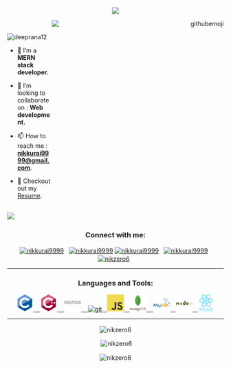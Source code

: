 <p align="center"><img align="center" src="https://readme-typing-svg.herokuapp.com?font=&color=%23F7801C&size=24&lines=Hi+I'm+👋,+Nikhil+Rai;Welcome+to+my+github+profile"/></p>


<p align="right"><img align="right" border_radius="25%" width="400px" height="450px" alt="githubemoji"src="https://camo.githubusercontent.com/63abdc3407ab5749a6fa046151ee56433f7922da540e1aa8d3b5795200dde75f/68747470733a2f2f6f63746f6465782e6769746875622e636f6d2f696d616765732f6461667470756e6b746f6361742d6775792e676966"/></p>

<br>
<p align="left"> <img src="https://komarev.com/ghpvc/?username=nikzero6&label=Profile%20views&color=0e75b6&style=flat" alt="deeprana12" /> </p>

- 🔭 I’m a **MERN stack developer.**

- 👯 I’m looking to collaborate on : **Web development.**

- 📫 How to reach me : **nikkurai9999@gmail.com**.

- 📄 Checkout out my [Resume](https://drive.google.com/file/d/1WiDrW0CYhOvTeNsLC4Z381VBDt5NKlm6/view?usp=sharing).

<br>

<img src="https://user-images.githubusercontent.com/69518599/137259500-9b97cc0a-b7dc-4839-87e5-e1dc2759c645.png"/>
<br>

<h3 align="center">Connect with me:</h3>
<p align="center">
<a href="https://linkedin.com/in/nikkurai9999" target="blank"><img align="center" src="https://raw.githubusercontent.com/rahuldkjain/github-profile-readme-generator/master/src/images/icons/Social/linked-in-alt.svg" alt="nikkurai9999" height="30" width="40" /></a>&nbsp;&nbsp;
<a href="https://auth.geeksforgeeks.org/user/nikkurai9999" target="blank"><img align="center" src="https://raw.githubusercontent.com/rahuldkjain/github-profile-readme-generator/master/src/images/icons/Social/geeks-for-geeks.svg" alt="nikkurai9999" height="30" width="40" /></a>
<a href="https://www.hackerrank.com/nikkurai9999" target="blank"><img align="center" src="https://raw.githubusercontent.com/rahuldkjain/github-profile-readme-generator/master/src/images/icons/Social/hackerrank.svg" alt="nikkurai9999" height="30" width="40" /></a>&nbsp;&nbsp;
<a href="https://www.leetcode.com/nikkurai9999" target="blank"><img align="center" src="https://raw.githubusercontent.com/rahuldkjain/github-profile-readme-generator/master/src/images/icons/Social/leet-code.svg" alt="nikkurai9999" height="30" width="40" /></a>&nbsp;&nbsp;
<a href="https://www.codechef.com/users/nikzero6" target="blank"><img align="center" src="https://cdn.jsdelivr.net/npm/simple-icons@3.1.0/icons/codechef.svg" alt="nikzero6" height="30" width="40" /></a>&nbsp;&nbsp;
</p>

<hr/>

<h3 align="center">Languages and Tools:</h3>
<p align="center"> <a href="https://www.cprogramming.com/" target="_blank"> <img src="https://raw.githubusercontent.com/devicons/devicon/master/icons/c/c-original.svg" alt="c" width="40" height="40"/> </a> <a href="https://www.w3schools.com/cpp/" target="_blank"> &nbsp;&nbsp;
 <img src="https://raw.githubusercontent.com/devicons/devicon/master/icons/cplusplus/cplusplus-original.svg" alt="cplusplus" width="40" height="40"/> </a> <a href="https://expressjs.com" target="_blank">&nbsp;&nbsp; <img src="https://raw.githubusercontent.com/devicons/devicon/master/icons/express/express-original-wordmark.svg" alt="express" width="40" height="40"/> </a> <a href="https://git-scm.com/" target="_blank">&nbsp;&nbsp; <img src="https://www.vectorlogo.zone/logos/git-scm/git-scm-icon.svg" alt="git" width="40" height="40"/> </a> <a href="https://developer.mozilla.org/en-US/docs/Web/JavaScript" target="_blank"> &nbsp;&nbsp;<img src="https://raw.githubusercontent.com/devicons/devicon/master/icons/javascript/javascript-original.svg" alt="javascript" width="40" height="40"/> </a> <a href="https://www.mongodb.com/" target="_blank"> &nbsp;&nbsp;<img src="https://raw.githubusercontent.com/devicons/devicon/master/icons/mongodb/mongodb-original-wordmark.svg" alt="mongodb" width="40" height="40"/> </a> <a href="https://www.mysql.com/" target="_blank">&nbsp;&nbsp; <img src="https://raw.githubusercontent.com/devicons/devicon/master/icons/mysql/mysql-original-wordmark.svg" alt="mysql" width="40" height="40"/> </a> <a href="https://nodejs.org" target="_blank"> &nbsp;&nbsp;<img src="https://raw.githubusercontent.com/devicons/devicon/master/icons/nodejs/nodejs-original-wordmark.svg" alt="nodejs" width="40" height="40"/> </a> <a href="https://reactjs.org/" target="_blank"> &nbsp;&nbsp;<img src="https://raw.githubusercontent.com/devicons/devicon/master/icons/react/react-original-wordmark.svg" alt="react" width="40" height="40"/> </a> </p>
<hr/>

<p align="center"><img align="center" src="https://github-readme-stats.vercel.app/api/top-langs?username=nikzero6&show_icons=true&locale=en&layout=compact&theme=radical"  alt="nikzero6" /></p>

<p align="center">&nbsp;<img align="center" src="https://github-readme-stats.vercel.app/api?username=nikzero6&show_icons=true&locale=en&theme=cobalt" alt="nikzero6" /></p>
<p align="center"><img align="center" src="https://github-readme-streak-stats.herokuapp.com/?user=nikzero6&theme=dracula" alt="nikzero6" /></p>

